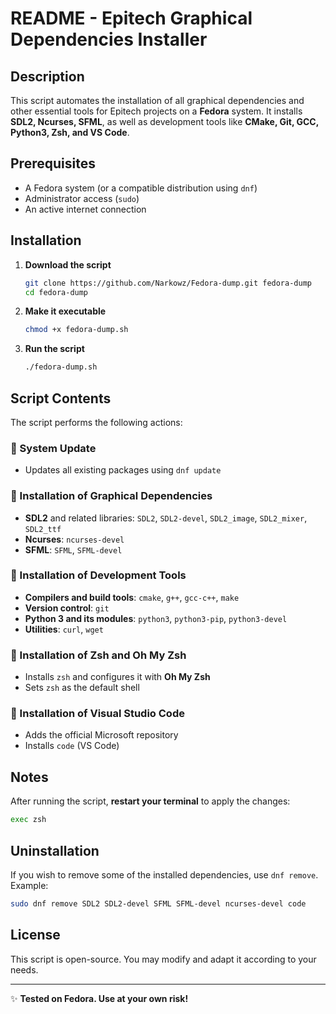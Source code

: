 # README - Epitech Graphical Dependencies Installer

## Description
This script automates the installation of all graphical dependencies and other essential tools for Epitech projects on a **Fedora** system. It installs **SDL2, Ncurses, SFML**, as well as development tools like **CMake, Git, GCC, Python3, Zsh, and VS Code**.

## Prerequisites
- A Fedora system (or a compatible distribution using `dnf`)
- Administrator access (`sudo`)
- An active internet connection

## Installation
1. **Download the script**
   ```bash
   git clone https://github.com/Narkowz/Fedora-dump.git fedora-dump
   cd fedora-dump
   ```

2. **Make it executable**
   ```bash
   chmod +x fedora-dump.sh
   ```

3. **Run the script**
   ```bash
   ./fedora-dump.sh
   ```

## Script Contents
The script performs the following actions:

### 🔹 System Update
- Updates all existing packages using `dnf update`

### 🔹 Installation of Graphical Dependencies
- **SDL2** and related libraries: `SDL2`, `SDL2-devel`, `SDL2_image`, `SDL2_mixer`, `SDL2_ttf`
- **Ncurses**: `ncurses-devel`
- **SFML**: `SFML`, `SFML-devel`

### 🔹 Installation of Development Tools
- **Compilers and build tools**: `cmake`, `g++`, `gcc-c++`, `make`
- **Version control**: `git`
- **Python 3 and its modules**: `python3`, `python3-pip`, `python3-devel`
- **Utilities**: `curl`, `wget`

### 🔹 Installation of Zsh and Oh My Zsh
- Installs `zsh` and configures it with **Oh My Zsh**
- Sets `zsh` as the default shell

### 🔹 Installation of Visual Studio Code
- Adds the official Microsoft repository
- Installs `code` (VS Code)

## Notes
After running the script, **restart your terminal** to apply the changes:
```bash
exec zsh
```

## Uninstallation
If you wish to remove some of the installed dependencies, use `dnf remove`. Example:
```bash
sudo dnf remove SDL2 SDL2-devel SFML SFML-devel ncurses-devel code
```

## License
This script is open-source. You may modify and adapt it according to your needs.

---

✨ **Tested on Fedora. Use at your own risk!**

